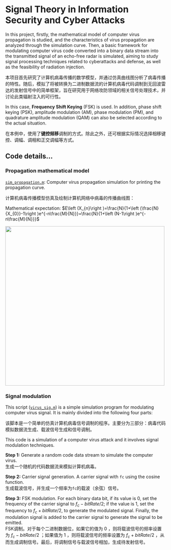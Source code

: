 # Signal Theory in Information Security and Cyber Attacks
In this project, firstly, the mathematical model of computer virus propagation is studied, and the characteristics of virus propagation are analyzed through the simulation curve. Then, a basic framework for modulating computer virus code converted into a binary data stream into the transmitted signal of an echo-free radar is simulated, aiming to study signal processing techniques related to cyberattacks and defense, as well as the feasibility of radiation injection.

本项目首先研究了计算机病毒传播的数学模型，并通过仿真曲线图分析了病毒传播的特性。随后，模拟了将被转换为二进制数据流的计算机病毒代码调制到无回波雷达的发射信号中的简单框架，旨在研究用于网络攻防领域的相关信号处理技术，并讨论此类辐射注入的可行性。

In this case, **Frequency Shift Keying** (FSK) is used. In addition, phase shift keying (PSK), amplitude modulation (AM), phase modulation (PM), and quadrature amplitude modulation (QAM) can also be selected according to the actual situation.

在本例中，使用了**键控频移**调制的方式。除此之外，还可根据实际情况选择相移键控、调幅、调相和正交调幅等方式。

## Code details...
### Propagation mathematical model
[`sim_propagation.m`](https://github.com/Rc-W024/CyberAttk_SP/blob/main/sim_propagation.m): Computer virus propagation simulation for printing the propagation curve.

计算机病毒传播模型仿真及绘制计算机网络中病毒的传播曲线图：

Mathematical expectation: $E\left (X_{n}\right )=\frac{N}{1+\left (\frac{N}{X_{0}}-1\right )e^{-n\frac{M}{N}}}=\frac{N}{1+\left (N-1\right )e^{-n\frac{M}{N}}}$

<img src="https://github.com/Rc-W024/CyberAttk_SP/assets/97808991/4ce2d3cc-d5ac-4cb7-b007-00a3a2114a28" width=500px/>

### Signal modulation
This script ([`virus_sig.m`](https://github.com/Rc-W024/CyberAttk_SP/blob/main/virus_sig.m)) is a simple simulation program for modulating computer virus signal. It is mainly divided into the following four parts:

该脚本是一个简单的仿真计算机病毒信号调制的程序。主要分为三部分：病毒代码模拟数据流生成、载波信号生成和信号调制。

This code is a simulation of a computer virus attack and it involves signal modulation techniques.

**Step 1:** Generate a random code data stream to simulate the computer virus.
<br>生成一个随机的代码数据流来模拟计算机病毒。

**Step 2:** Carrier signal generation. A carrier signal with `fc` using the cosine function.
<br>生成载波信号，并生成一个频率为`fc`的载波（余弦）信号。

**Step 3:** FSK modulation. For each binary data bit, if its value is $0$, set the frequency of the carrier signal to $f_{c}-bitRate/2$; if the value is $1$, set the frequency to $f_{c}+bitRate/2$, to generate the modulated signal. Finally, the modulation signal is added to the carrier signal to generate the signal to be emitted.
<br>FSK调制。对于每个二进制数据位，如果它的值为 $0$ ，则将载波信号的频率设置为 $f_{c}-bitRate/2$ ；如果值为 $1$ ，则将载波信号的频率设置为 $f_{c}+bitRate/2$ ，从而生成调制信号。最后，将调制信号与载波信号相加，生成待发射信号。

